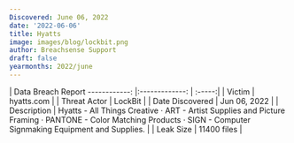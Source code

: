 ```yaml
---
Discovered: June 06, 2022
date: '2022-06-06'
title: Hyatts
image: images/blog/lockbit.png
author: Breachsense Support
draft: false
yearmonths: 2022/june
---
```



| Data Breach Report
------------:   |:-------------:    | :-----:|
| Victim    | hyatts.com      | 
| Threat Actor    | LockBit      | 
| Date Discovered    | Jun 06, 2022      | 
| Description    | Hyatts - All Things Creative · ART - Artist Supplies and Picture Framing · PANTONE - Color Matching Products · SIGN - Computer Signmaking Equipment and Supplies.      | 
| Leak Size    | 11400 files      | 

